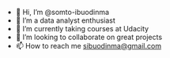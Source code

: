 - 👋 Hi, I’m @somto-ibuodinma
- 👀 I’m a data analyst enthusiast
- 🌱 I’m currently taking courses at Udacity
- 💞️ I’m looking to collaborate on great projects
- 📫 How to reach me sibuodinma@gmail.com

<!---
somto-ibuodinma/somto-ibuodinma is a ✨ special ✨ repository because its `README.md` (this file) appears on your GitHub profile.
You can click the Preview link to take a look at your changes.
--->
